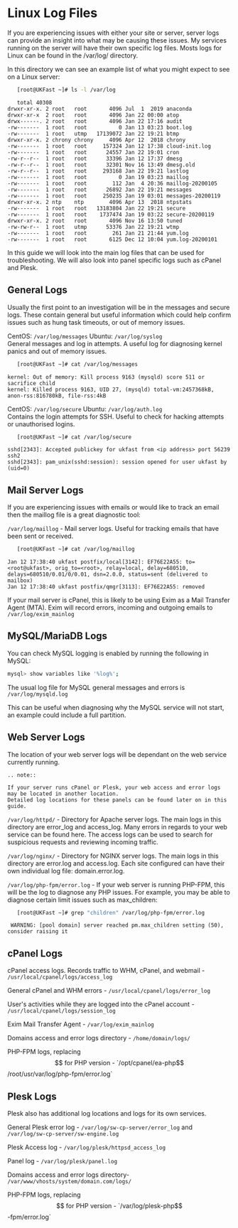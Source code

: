 # Linux Log Files

If you are experiencing issues with either your site or server, server logs can provide an insight into what may be causing these issues. My services running on the server will have their own specific log files. Mosts logs for Linux can be found in the /var/log/ directory.

In this directory we can see an example list of what you might expect to see on a Linux server:

```bash
   [root@UKFast ~]# ls -l /var/log
```
```console
   total 40308
drwxr-xr-x. 2 root   root       4096 Jul  1  2019 anaconda
drwxr-xr-x  2 root   root       4096 Jan 22 00:00 atop
drwx------. 2 root   root       4096 Jan 22 17:16 audit
-rw-------  1 root   root          0 Jan 13 03:23 boot.log
-rw-------  1 root   utmp   17139072 Jan 22 19:21 btmp
drwxr-xr-x. 2 chrony chrony     4096 Apr 12  2018 chrony
-rw-------  1 root   root     157324 Jan 12 17:38 cloud-init.log
-rw-------  1 root   root      24557 Jan 22 19:01 cron
-rw-r--r--  1 root   root      33396 Jan 12 17:37 dmesg
-rw-r--r--  1 root   root      32301 Nov 16 13:49 dmesg.old
-rw-r--r--  1 root   root     293168 Jan 22 19:21 lastlog
-rw-------  1 root   root          0 Jan 19 03:23 maillog
-rw-------  1 root   root        112 Jan  4 20:36 maillog-20200105
-rw-------  1 root   root      26892 Jan 22 19:21 messages
-rw-------  1 root   root     250235 Jan 19 03:01 messages-20200119
drwxr-xr-x. 2 ntp    ntp        4096 Apr 13  2018 ntpstats
-rw-------  1 root   root   13183804 Jan 22 19:21 secure
-rw-------  1 root   root    1737474 Jan 19 03:22 secure-20200119
drwxr-xr-x. 2 root   root       4096 Nov 16 13:50 tuned
-rw-rw-r--  1 root   utmp      53376 Jan 22 19:21 wtmp
-rw-------  1 root   root        261 Jan 21 21:44 yum.log
-rw-------  1 root   root       6125 Dec 12 10:04 yum.log-20200101

```
In this guide we will look into the main log files that can be used for troubleshooting. We will also look into panel specific logs such as cPanel and Plesk.

## General Logs

Usually the first point to an investigation will be in the messages and secure logs. These contain general but useful information which could help confirm issues such as hung task timeouts, or out of memory issues.

CentOS: `/var/log/messages`
Ubuntu: `/var/log/syslog` <br/>
General messages and log in attempts. A useful log for diagnosing kernel panics and out of memory issues.

```bash
   [root@UKFast ~]# cat /var/log/messages
```
```console
kernel: Out of memory: Kill process 9163 (mysqld) score 511 or sacrifice child
kernel: Killed process 9163, UID 27, (mysqld) total-vm:2457368kB, anon-rss:816780kB, file-rss:4kB
```

CentOS: `/var/log/secure` Ubuntu: `/var/log/auth.log`<br/>
Contains the login attempts for SSH. Useful to check for hacking attempts or unauthorised logins.


```bash
   [root@UKFast ~]# cat /var/log/secure
```
```console
sshd[2343]: Accepted publickey for ukfast from <ip address> port 56239 ssh2
sshd[2343]: pam_unix(sshd:session): session opened for user ukfast by (uid=0)
```

## Mail Server Logs

If you are experiencing issues with emails or would like to track an email then the maillog file is a great diagnostic tool:

`/var/log/maillog` - Mail server logs. Useful for tracking emails that have been sent or received.

```bash
   [root@UKFast ~]# cat /var/log/maillog
```
```console
Jan 12 17:38:40 ukfast postfix/local[3142]: EF76E22A55: to=<root@ukfast>, orig_to=<root>, relay=local, delay=680510, delays=680510/0.01/0/0.01, dsn=2.0.0, status=sent (delivered to mailbox)
Jan 12 17:38:40 ukfast postfix/qmgr[3113]: EF76E22A55: removed
```
If your mail server is cPanel, this is likely to be using Exim as a Mail Transfer Agent (MTA). Exim will record errors, incoming and outgoing emails to `/var/log/exim_mainlog`

## MySQL/MariaDB Logs

You can check MySQL logging is enabled by running the following in MySQL:

```bash
mysql> show variables like '%log%';
```
The usual log file for MySQL general messages and errors is `/var/log/mysqld.log`

This can be useful when diagnosing why the MySQL service will not start, an example could include a full partition.

## Web Server Logs

The location of your web server logs will be dependant on the web service currently running.

```eval_rst
.. note::

If your server runs cPanel or Plesk, your web access and error logs may be located in another location.
Detailed log locations for these panels can be found later on in this guide.
```

`/var/log/httpd/` - Directory for Apache server logs. The main logs in this directory are error_log and access_log. Many errors in regards to your web service can be found here. The access logs can be used to search for suspicious requests and reviewing incoming traffic.

`/var/log/nginx/` - Directory for NGINX server logs. The main logs in this directory are error.log and access.log. Each site configured can have their own individual log file: domain.error.log.

`/var/log/php-fpm/error.log` - If your web server is running PHP-FPM, this will be the log to diagnose any PHP issues. For example, you may be able to diagnose certain limit issues such as max_children:

```bash
   [root@UKFast ~]# grep "children" /var/log/php-fpm/error.log
```
```console
 WARNING: [pool domain] server reached pm.max_children setting (50), consider raising it
 ```

## cPanel Logs

cPanel access logs. Records traffic to WHM, cPanel, and webmail - `/usr/local/cpanel/logs/access_log`

General cPanel and WHM errors - `/usr/local/cpanel/logs/error_log`

User's activities while they are logged into the cPanel account - `/usr/local/cpanel/logs/session_log`

Exim Mail Transfer Agent - `/var/log/exim_mainlog`

Domains access and error logs directory - `/home/domain/logs/`

PHP-FPM logs, replacing $$ for PHP version - `/opt/cpanel/ea-php$$/root/usr/var/log/php-fpm/error.log`


## Plesk Logs

Plesk also has additional log locations and logs for its own services.

General Plesk error log - `/var/log/sw-cp-server/error_log` and `/var/log/sw-cp-server/sw-engine.log` <br/>

Plesk Access log - `/var/log/plesk/httpsd_access_log` <br/>

Panel log - `/var/log/plesk/panel.log` <br/>

Domains access and error logs directory- `/var/www/vhosts/system/domain.com/logs/`

PHP-FPM logs, replacing $$ for PHP version - `/var/log/plesk-php$$-fpm/error.log`

